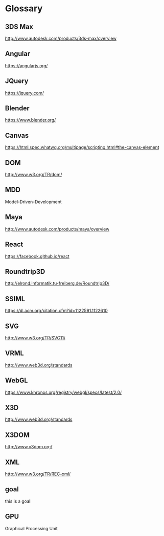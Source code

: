 # Glossary

## 3DS Max

http://www.autodesk.com/products/3ds-max/overview

## Angular
https://angularjs.org/

## JQuery
https://jquery.com/

## Blender

https://www.blender.org/

## Canvas

https://html.spec.whatwg.org/multipage/scripting.html#the-canvas-element

## DOM

http://www.w3.org/TR/dom/

## MDD

Model-Driven-Development

## Maya

http://www.autodesk.com/products/maya/overview

## React

https://facebook.github.io/react

## Roundtrip3D

http://elrond.informatik.tu-freiberg.de/Roundtrip3D/

## SSIML

https://dl.acm.org/citation.cfm?id=1122591.1122610

## SVG

http://www.w3.org/TR/SVG11/

## VRML

http://www.web3d.org/standards

## WebGL

https://www.khronos.org/registry/webgl/specs/latest/2.0/

## X3D

http://www.web3d.org/standards

## X3DOM

http://www.x3dom.org/

## XML

http://www.w3.org/TR/REC-xml/

## goal

this is a goal

## GPU

Graphical Processing Unit
